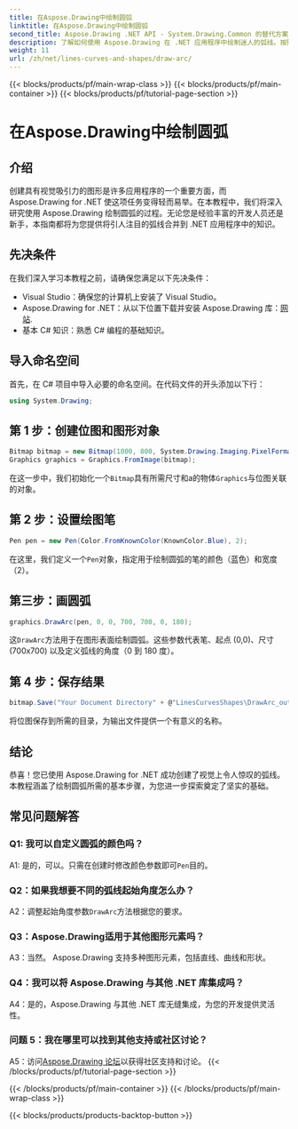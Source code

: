 ```yaml
---
title: 在Aspose.Drawing中绘制圆弧
linktitle: 在Aspose.Drawing中绘制圆弧
second_title: Aspose.Drawing .NET API - System.Drawing.Common 的替代方案
description: 了解如何使用 Aspose.Drawing 在 .NET 应用程序中绘制迷人的弧线。按照我们的分步指南获得令人惊叹的视觉效果。
weight: 11
url: /zh/net/lines-curves-and-shapes/draw-arc/
---
```


{{< blocks/products/pf/main-wrap-class >}}
{{< blocks/products/pf/main-container >}}
{{< blocks/products/pf/tutorial-page-section >}}

# 在Aspose.Drawing中绘制圆弧

## 介绍

创建具有视觉吸引力的图形是许多应用程序的一个重要方面，而 Aspose.Drawing for .NET 使这项任务变得轻而易举。在本教程中，我们将深入研究使用 Aspose.Drawing 绘制圆弧的过程。无论您是经验丰富的开发人员还是新手，本指南都将为您提供将引人注目的弧线合并到 .NET 应用程序中的知识。

## 先决条件

在我们深入学习本教程之前，请确保您满足以下先决条件：

- Visual Studio：确保您的计算机上安装了 Visual Studio。
-  Aspose.Drawing for .NET：从以下位置下载并安装 Aspose.Drawing 库：[网站](https://releases.aspose.com/drawing/net/).
- 基本 C# 知识：熟悉 C# 编程的基础知识。

## 导入命名空间

首先，在 C# 项目中导入必要的命名空间。在代码文件的开头添加以下行：

```csharp
using System.Drawing;
```

## 第 1 步：创建位图和图形对象

```csharp
Bitmap bitmap = new Bitmap(1000, 800, System.Drawing.Imaging.PixelFormat.Format32bppPArgb);
Graphics graphics = Graphics.FromImage(bitmap);
```

在这一步中，我们初始化一个`Bitmap`具有所需尺寸和a的物体`Graphics`与位图关联的对象。

## 第 2 步：设置绘图笔

```csharp
Pen pen = new Pen(Color.FromKnownColor(KnownColor.Blue), 2);
```

在这里，我们定义一个`Pen`对象，指定用于绘制圆弧的笔的颜色（蓝色）和宽度（2）。

## 第三步：画圆弧

```csharp
graphics.DrawArc(pen, 0, 0, 700, 700, 0, 180);
```

这`DrawArc`方法用于在图形表面绘制圆弧。这些参数代表笔、起点 (0,0)、尺寸 (700x700) 以及定义弧线的角度（0 到 180 度）。

## 第 4 步：保存结果

```csharp
bitmap.Save("Your Document Directory" + @"LinesCurvesShapes\DrawArc_out.png");
```

将位图保存到所需的目录，为输出文件提供一个有意义的名称。

## 结论

恭喜！您已使用 Aspose.Drawing for .NET 成功创建了视觉上令人惊叹的弧线。本教程涵盖了绘制圆弧所需的基本步骤，为您进一步探索奠定了坚实的基础。

## 常见问题解答

### Q1: 我可以自定义圆弧的颜色吗？

 A1: 是的，可以。只需在创建时修改颜色参数即可`Pen`目的。

### Q2：如果我想要不同的弧线起始角度怎么办？

 A2：调整起始角度参数`DrawArc`方法根据您的要求。

### Q3：Aspose.Drawing适用于其他图形元素吗？

A3：当然。 Aspose.Drawing 支持多种图形元素，包括直线、曲线和形状。

### Q4：我可以将 Aspose.Drawing 与其他 .NET 库集成吗？

A4：是的，Aspose.Drawing 与其他 .NET 库无缝集成，为您的开发提供灵活性。

### 问题 5：我在哪里可以找到其他支持或社区讨论？

 A5：访问[Aspose.Drawing 论坛](https://forum.aspose.com/c/diagram/17)以获得社区支持和讨论。
{{< /blocks/products/pf/tutorial-page-section >}}

{{< /blocks/products/pf/main-container >}}
{{< /blocks/products/pf/main-wrap-class >}}

{{< blocks/products/products-backtop-button >}}
